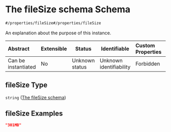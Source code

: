 # The fileSize schema Schema

```txt
#/properties/fileSize#/properties/fileSize
```

An explanation about the purpose of this instance.


| Abstract            | Extensible | Status         | Identifiable            | Custom Properties | Additional Properties | Access Restrictions | Defined In                                                                                         |
| :------------------ | ---------- | -------------- | ----------------------- | :---------------- | --------------------- | ------------------- | -------------------------------------------------------------------------------------------------- |
| Can be instantiated | No         | Unknown status | Unknown identifiability | Forbidden         | Allowed               | none                | [dataset.schema.json\*](../../../schema/dataset/latest/dataset.schema.json "open original schema") |

## fileSize Type

`string` ([The fileSize schema](dataset-properties-the-filesize-schema.md))

## fileSize Examples

```json
"301MB"
```
